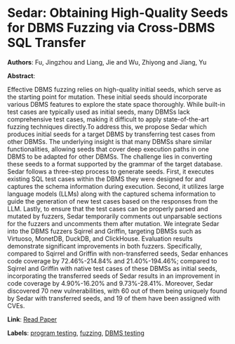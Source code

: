 # Sedar: Obtaining High-Quality Seeds for DBMS Fuzzing via Cross-DBMS SQL Transfer

**Authors**: Fu, Jingzhou and Liang, Jie and Wu, Zhiyong and Jiang, Yu

**Abstract**:

Effective DBMS fuzzing relies on high-quality initial seeds, which serve as the starting point for mutation. These initial seeds should incorporate various DBMS features to explore the state space thoroughly. While built-in test cases are typically used as initial seeds, many DBMSs lack comprehensive test cases, making it difficult to apply state-of-the-art fuzzing techniques directly.To address this, we propose Sedar which produces initial seeds for a target DBMS by transferring test cases from other DBMSs. The underlying insight is that many DBMSs share similar functionalities, allowing seeds that cover deep execution paths in one DBMS to be adapted for other DBMSs. The challenge lies in converting these seeds to a format supported by the grammar of the target database. Sedar follows a three-step process to generate seeds. First, it executes existing SQL test cases within the DBMS they were designed for and captures the schema information during execution. Second, it utilizes large language models (LLMs) along with the captured schema information to guide the generation of new test cases based on the responses from the LLM. Lastly, to ensure that the test cases can be properly parsed and mutated by fuzzers, Sedar temporarily comments out unparsable sections for the fuzzers and uncomments them after mutation. We integrate Sedar into the DBMS fuzzers Sqirrel and Griffin, targeting DBMSs such as Virtuoso, MonetDB, DuckDB, and ClickHouse. Evaluation results demonstrate significant improvements in both fuzzers. Specifically, compared to Sqirrel and Griffin with non-transferred seeds, Sedar enhances code coverage by 72.46\%-214.84\% and 21.40\%-194.46\%; compared to Sqirrel and Griffin with native test cases of these DBMSs as initial seeds, incorporating the transferred seeds of Sedar results in an improvement in code coverage by 4.90\%-16.20\% and 9.73\%-28.41\%. Moreover, Sedar discovered 70 new vulnerabilities, with 60 out of them being uniquely found by Sedar with transferred seeds, and 19 of them have been assigned with CVEs.

**Link**: [Read Paper](https://doi.org/10.1145/3597503.3639210)

**Labels**: [program testing](../../labels/program_testing.md), [fuzzing](../../labels/fuzzing.md), [DBMS testing](../../labels/DBMS_testing.md)
